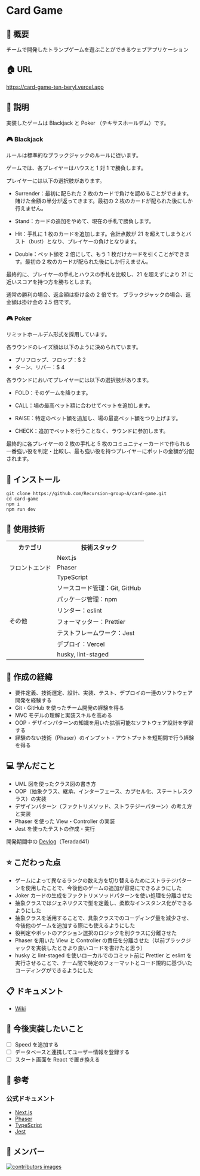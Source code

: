# Card Game

## 🌱 概要
チームで開発したトランプゲームを遊ぶことができるウェブアプリケーション

## 🏠 URL
https://card-game-ten-beryl.vercel.app

## 📝 説明
実装したゲームは Blackjack と Poker （テキサスホールデム）です。

### 🎮 Blackjack
ルールは標準的なブラックジャックのルールに従います。

ゲームでは、各プレイヤーはハウスと 1 対 1 で勝負します。

プレイヤーには以下の選択肢があります。

- Surrender：最初に配られた 2 枚のカードで負けを認めることができます。賭けた金額の半分が返ってきます。最初の 2 枚のカードが配られた後にしか行えません。

- Stand：カードの追加をやめて、現在の手札で勝負します。

- Hit：手札に 1 枚のカードを追加します。合計点数が 21 を超えてしまうとバスト（bust）となり、プレイヤーの負けとなります。
  
- Double：ベット額を 2 倍にして、もう 1 枚だけカードを引くことができます。最初の 2 枚のカードが配られた後にしか行えません。

最終的に、プレイヤーの手札とハウスの手札を比較し、21 を超えずにより 21 に近いスコアを持つ方を勝ちとします。

通常の勝利の場合、返金額は掛け金の 2 倍です。
ブラックジャックの場合、返金額は掛け金の 2.5 倍です。

### 🎮 Poker
リミットホールデム形式を採用しています。

各ラウンドのレイズ額は以下のように決められています。

- プリフロップ、フロップ：$ 2
- ターン、リパー：$ 4

各ラウンドにおいてプレイヤーには以下の選択肢があります。

- FOLD：そのゲームを降ります。

- CALL：場の最高ベット額に合わせてベットを追加します。
  
- RAISE：特定のベット額を追加し、場の最高ベット額をつり上げます。
  
- CHECK：追加でベットを行うことなく、ラウンドに参加します。

最終的に各プレイヤーの 2 枚の手札と 5 枚のコミュニティーカードで作られる一番強い役を判定・比較し、最も強い役を持つプレイヤーにポットの金額が分配されます。


## 🚀 インストール

```
git clone https://github.com/Recursion-group-A/card-game.git
cd card-game
npm i
npm run dev
```

## 💾 使用技術
<table>
<tr>
  <th>カテゴリ</th>
  <th>技術スタック</th>
</tr>
<tr>
  <td rowspan=3>フロントエンド</td>
  <td>Next.js</td>
</tr>
<tr>
  <td>Phaser</td>
</tr>
<tr>
  <td>TypeScript</td>
</tr>
<td rowspan=7>その他</td>
  <td>ソースコード管理：Git, GitHub</td>
</tr>
<tr>
  <td>パッケージ管理：npm</td>
</tr>
<tr>
  <td>リンター：eslint</td>
</tr>
<tr>
  <td>フォーマッター：Prettier</td>
</tr>
<tr>
  <td>テストフレームワーク：Jest</td>
</tr>
<tr>
  <td>デプロイ：Vercel</td>
</tr>
<tr>
  <td>husky, lint-staged</td>
</tr>
</table>

## 📜 作成の経緯
- 要件定義、技術選定、設計、実装、テスト、デプロイの一連のソフトウェア開発を経験する
- Git・GitHub を使ったチーム開発の経験を得る
- MVC モデルの理解と実装スキルを高める
- OOP・デザインパターンの知識を用いた拡張可能なソフトウェア設計を学習する
- 経験のない技術（Phaser）のインプット・アウトプットを短期間で行う経験を得る

## 💻 学んだこと
- UML 図を使ったクラス図の書き方
- OOP（抽象クラス、継承、インターフェース、カプセル化、ステートレスクラス）の実装
- デザインパターン（ファクトリメソッド、ストラテジーパターン）の考え方と実装
- Phaser を使った View・Controller の実装
- Jest を使ったテストの作成・実行

開発期間中の [Devlog](https://docs.google.com/document/d/12HDOibWNE8gMtWd8wni5Gtn5iFxRt_q-fkJivLVB82I/edit?usp=sharing)（Teradad41）

## ⭐️ こだわった点
- ゲームによって異なるランクの数え方を切り替えるためにストラテジパターンを使用したことで、今後他のゲームの追加が容易にできるようにした
- Joker カードの生成をファクトリメソッドパターンを使い処理を分離させた
- 抽象クラスではジェネリクスで型を定義し、柔軟なインスタンス化ができるようにした
- 抽象クラスを活用することで、具象クラスでのコーディング量を減少させ、今後他のゲームを追加する際にも使えるようにした
- 役判定やボットのアクション選択のロジックを別クラスに分離させた
- Phaser を用いた View と Controller の責任を分離させた（以前ブラックジャックを実装したときより良いコードを書けたと思う）
- husky と lint-staged を使いローカルでのコミット前に Prettier と eslint を実行させることで、チーム間で特定のフォーマットとコード規約に基づいたコーディングができるようにした

## 📋 ドキュメント
- [Wiki](https://github.com/Recursion-group-A/card-game/wiki)

## 📮 今後実装したいこと
- [ ] Speed を追加する
- [ ] データベースと連携してユーザー情報を登録する
- [ ] スタート画面を React で置き換える

## 📑 参考
### 公式ドキュメント
- [Next.js](https://nextjs.org)
- [Phaser](https://phaser.io)
- [TypeScript](https://www.typescriptlang.org)
- [Jest](https://jestjs.io/ja/)

## 👷 メンバー

<a href="https://github.com/Recursion-group-A/card-game/graphs/contributors">
  <img src="https://contrib.rocks/image?repo=recursion-group-a/card-game" 
alt="contributors images" />
</a>
